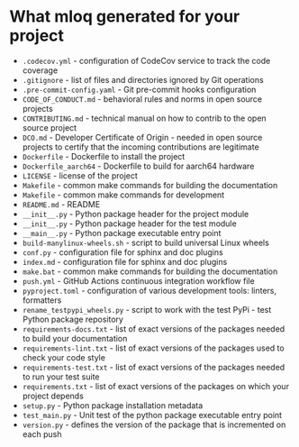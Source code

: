 # What mloq generated for your project

* `.codecov.yml` - configuration of CodeCov service to track the code coverage
* `.gitignore` - list of files and directories ignored by Git operations
* `.pre-commit-config.yaml` - Git pre-commit hooks configuration
* `CODE_OF_CONDUCT.md` - behavioral rules and norms in open source projects
* `CONTRIBUTING.md` - technical manual on how to contrib to the open source project
* `DCO.md` - Developer Certificate of Origin - needed in open source projects to certify that the incoming contributions are legitimate
* `Dockerfile` - Dockerfile to install the project
* `Dockerfile_aarch64` - Dockerfile to build for aarch64 hardware
* `LICENSE` - license of the project
* `Makefile` - common make commands for building the documentation
* `Makefile` - common make commands for development
* `README.md` - README
* `__init__.py` - Python package header for the project module
* `__init__.py` - Python package header for the test module
* `__main__.py` - Python package executable entry point
* `build-manylinux-wheels.sh` - script to build universal Linux wheels
* `conf.py` - configuration file for sphinx and doc plugins
* `index.md` - configuration file for sphinx and doc plugins
* `make.bat` - common make commands for building the documentation
* `push.yml` - GitHub Actions continuous integration workflow file
* `pyproject.toml` - configuration of various development tools: linters, formatters
* `rename_testpypi_wheels.py` - script to work with the test PyPi - test Python package repository
* `requirements-docs.txt` - list of exact versions of the packages needed to build your documentation
* `requirements-lint.txt` - list of exact versions of the packages used to check your code style
* `requirements-test.txt` - list of exact versions of the packages needed to run your test suite
* `requirements.txt` - list of exact versions of the packages on which your project depends
* `setup.py` - Python package installation metadata
* `test_main.py` - Unit test of the python package executable entry point
* `version.py` - defines the version of the package that is incremented on each push
